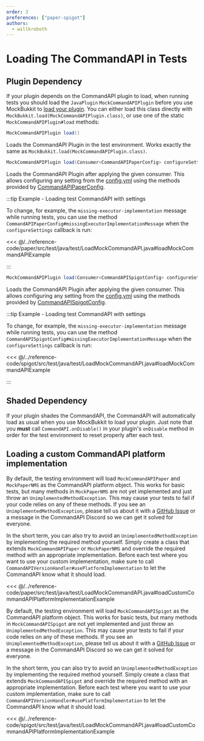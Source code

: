 ```yaml
---
order: 3
preferences: ["paper-spigot"]
authors:
  - willkroboth
---
```


# Loading The CommandAPI in Tests

## Plugin Dependency

If your plugin depends on the CommandAPI plugin to load, when running tests you should load the `JavaPlugin` `MockCommandAPIPlugin` before you use MockBukkit to [load your plugin](https://mockbukkit.readthedocs.io/en/latest/first_tests.html#creating-the-test-class). You can either load this class directly with `MockBukkit.load(MockCommandAPIPlugin.class)`, or use one of the static `MockCommandAPIPlugin#load` methods:

```java
MockCommandAPIPlugin load()
```

Loads the CommandAPI Plugin in the test environment. Works exactly the same as `MockBukkit.load(MockCommandAPIPlugin.class)`.

<div class="paper">

```java
MockCommandAPIPlugin load(Consumer<CommandAPIPaperConfig> configureSettings)
```

Loads the CommandAPI Plugin after applying the given consumer. This allows configuring any setting from the [config.yml](../user-setup/config#configuration-settings) using the methods provided by [CommandAPIPaperConfig](../dev-setup/shading#loading).

:::tip Example - Loading test CommandAPI with settings

To change, for example, the `missing-executor-implementation` message while running tests, you can use the method `CommandAPIPaperConfig#missingExecutorImplementationMessage` when the `configureSettings` callback is run:

<<< @/../reference-code/paper/src/test/java/test/LoadMockCommandAPI.java#loadMockCommandAPIExample

:::

</div>
<div class="spigot">

```java
MockCommandAPIPlugin load(Consumer<CommandAPISpigotConfig> configureSettings)
```

Loads the CommandAPI Plugin after applying the given consumer. This allows configuring any setting from the [config.yml](../user-setup/config#configuration-settings) using the methods provided by [CommandAPISpigotConfig](../dev-setup/shading#loading).

:::tip Example - Loading test CommandAPI with settings

To change, for example, the `missing-executor-implementation` message while running tests, you can use the method `CommandAPISpigotConfig#missingExecutorImplementationMessage` when the `configureSettings` callback is run:

<<< @/../reference-code/spigot/src/test/java/test/LoadMockCommandAPI.java#loadMockCommandAPIExample

:::

</div>

## Shaded Dependency

If your plugin shades the CommandAPI, the CommandAPI will automatically load as usual when you use MockBukkit to load your plugin. Just note that you **must** call `CommandAPI.onDisable()` in your plugin's `onDisable` method in order for the test environment to reset properly after each test.

## Loading a custom CommandAPI platform implementation


<div class="paper">

By default, the testing environment will load `MockCommandAPIPaper` and `MockPaperNMS` as the CommandAPI platform object. This works for basic tests, but many methods in `MockPaperNMS` are not yet implemented and just throw an `UnimplementedMethodException`. This may cause your tests to fail if your code relies on any of these methods. If you see an `UnimplementedMethodException`, please tell us about it with a [GitHub Issue](https://github.com/CommandAPI/CommandAPI/issues) or a message in the CommandAPI Discord so we can get it solved for everyone.

In the short term, you can also try to avoid an `UnimplementedMethodException` by implementing the required method yourself. Simply create a class that extends `MockCommandAPIPaper` or `MockPaperNMS` and override the required method with an appropriate implementation. Before each test where you want to use your custom implementation, make sure to call `CommandAPIVersionHandler#usePlatformImplementation` to let the CommandAPI know what it should load.

<<< @/../reference-code/paper/src/test/java/test/LoadMockCommandAPI.java#loadCustomCommandAPIPlatformImplementationExample

</div>
<div class="spigot">

By default, the testing environment will load `MockCommandAPISpigot` as the CommandAPI platform object. This works for basic tests, but many methods in `MockCommandAPISpigot` are not yet implemented and just throw an `UnimplementedMethodException`. This may cause your tests to fail if your code relies on any of these methods. If you see an `UnimplementedMethodException`, please tell us about it with a [GitHub Issue](https://github.com/CommandAPI/CommandAPI/issues) or a message in the CommandAPI Discord so we can get it solved for everyone.

In the short term, you can also try to avoid an `UnimplementedMethodException` by implementing the required method yourself. Simply create a class that extends `MockCommandAPISpigot` and override the required method with an appropriate implementation. Before each test where you want to use your custom implementation, make sure to call `CommandAPIVersionHandler#usePlatformImplementation` to let the CommandAPI know what it should load.

<<< @/../reference-code/spigot/src/test/java/test/LoadMockCommandAPI.java#loadCustomCommandAPIPlatformImplementationExample

</div>
